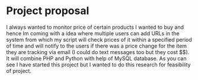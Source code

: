 # Project proposal
<!-- My idea is basically to develop a ebay scrapper where you add URLs through HTML and a python script that checks the prices of those products within a specified time. There can be multiple users using these apps and you get a email if  -->
I always wanted to monitor price of certain products I wanted to buy and hence Im coming with a idea where multiple users can add URLs in the system from which my script will check prices of it within a specified period of time and will notify to the users if there was a price change for the item they are tracking via email (I could do text messages too but they cost $$). It will combine PHP and Python with help of MySQL database. As you can see I have started this project but I wanted to do this research for feasibility of project.  